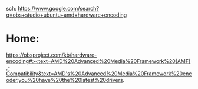 sch: https://www.google.com/search?q=obs+studio+ubuntu+amd+hardware+encoding

# Home:
https://obsproject.com/kb/hardware-encoding#:~:text=AMD%20Advanced%20Media%20Framework%20(AMF),-Compatibility&text=AMD's%20Advanced%20Media%20Framework%20encoder,you%20have%20the%20latest%20drivers.
